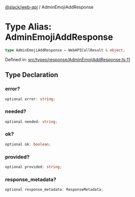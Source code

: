 [@slack/web-api](../index.md) / AdminEmojiAddResponse

# Type Alias: AdminEmojiAddResponse

```ts
type AdminEmojiAddResponse = WebAPICallResult & object;
```

Defined in: [src/types/response/AdminEmojiAddResponse.ts:11](https://github.com/slackapi/node-slack-sdk/blob/main/packages/web-api/src/types/response/AdminEmojiAddResponse.ts#L11)

## Type Declaration

### error?

```ts
optional error: string;
```

### needed?

```ts
optional needed: string;
```

### ok?

```ts
optional ok: boolean;
```

### provided?

```ts
optional provided: string;
```

### response\_metadata?

```ts
optional response_metadata: ResponseMetadata;
```
